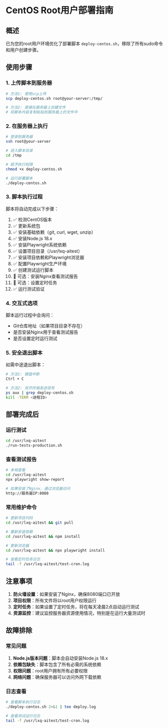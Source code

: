 # CentOS Root用户部署指南

## 概述
已为您的root用户环境优化了部署脚本 `deploy-centos.sh`，移除了所有sudo命令和用户创建步骤。

## 使用步骤

### 1. 上传脚本到服务器
```bash
# 方法1: 使用scp上传
scp deploy-centos.sh root@your-server:/tmp/

# 方法2: 直接在服务器上创建文件
# 将脚本内容复制粘贴到服务器上的文件中
```

### 2. 在服务器上执行
```bash
# 登录到服务器
ssh root@your-server

# 进入脚本目录
cd /tmp

# 赋予执行权限
chmod +x deploy-centos.sh

# 运行部署脚本
./deploy-centos.sh
```

### 3. 脚本执行过程
脚本将自动完成以下步骤：
1. ✅ 检测CentOS版本
2. ✅ 更新系统包
3. ✅ 安装基础依赖（git, curl, wget, unzip）
4. ✅ 安装Node.js 18.x
5. ✅ 安装Playwright系统依赖
6. ✅ 设置项目目录（/usr/lxq-aitest）
7. ✅ 安装项目依赖和Playwright浏览器
8. ✅ 配置Playwright生产环境
9. ✅ 创建测试运行脚本
10. 🔧 可选：安装Nginx查看测试报告
11. 🔧 可选：设置定时任务
12. ✅ 运行测试验证

### 4. 交互式选项
脚本运行过程中会询问：
- Git仓库地址（如果项目目录不存在）
- 是否安装Nginx用于查看测试报告
- 是否设置定时运行测试

### 5. 安全退出脚本
如需中途退出脚本：
```bash
# 方法1: 键盘中断
Ctrl + C

# 方法2: 另开终端发送信号
ps aux | grep deploy-centos.sh
kill -TERM <进程ID>
```

## 部署完成后

### 运行测试
```bash
cd /usr/lxq-aitest
./run-tests-production.sh
```

### 查看测试报告
```bash
# 本地查看
cd /usr/lxq-aitest
npx playwright show-report

# 如果安装了Nginx，通过浏览器访问
http://服务器IP:8080
```

### 常用维护命令
```bash
# 更新项目代码
cd /usr/lxq-aitest && git pull

# 重新安装依赖
cd /usr/lxq-aitest && npm install

# 更新浏览器
cd /usr/lxq-aitest && npx playwright install

# 查看定时任务日志
tail -f /usr/lxq-aitest/test-cron.log
```

## 注意事项

1. **防火墙设置**：如果安装了Nginx，确保8080端口已开放
2. **项目权限**：所有文件将以root用户权限运行
3. **定时任务**：如果设置了定时任务，将在每天凌晨2点自动运行测试
4. **资源监控**：建议监控服务器资源使用情况，特别是在运行大量测试时

## 故障排除

### 常见问题
1. **Node.js版本问题**：脚本会自动安装Node.js 18.x
2. **依赖包缺失**：脚本包含了所有必需的系统依赖
3. **权限问题**：root用户拥有所有必要权限
4. **网络问题**：确保服务器可以访问外网下载依赖

### 日志查看
```bash
# 查看脚本执行日志
./deploy-centos.sh 2>&1 | tee deploy.log

# 查看测试运行日志
tail -f /usr/lxq-aitest/test-cron.log
```